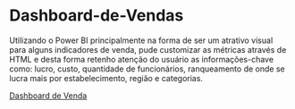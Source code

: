 # Dashboard-de-Vendas

Utilizando o Power BI principalmente na forma de ser um atrativo visual para alguns indicadores de venda, pude customizar as métricas através de HTML e desta forma retenho atenção do usuário as informações-chave como: lucro, custo, quantidade de funcionários, ranqueamento de onde se lucra mais por estabelecimento, região e categorias.

[Dashboard de Venda](https://app.powerbi.com/view?r=eyJrIjoiYzgxMmFiYmYtMDJkYi00N2IwLWI0YzUtNDdjYjJkOGFhM2YwIiwidCI6ImVmMDhmOTQ4LTMzNzItNDA2OC1hZTVkLTg3M2FhODViZTk5NCJ9)
